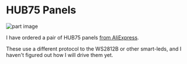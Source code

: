 # HUB75 Panels

![part image](https://ae01.alicdn.com/kf/H28f2b22f238b4229b18e656790e74999W.jpg)

I have ordered a pair of HUB75 panels [from AliExpress](https://www.aliexpress.com/item/32955158941.html).

These use a different protocol to the WS2812B or other smart-leds, and I haven't figured out how I will drive them yet.
